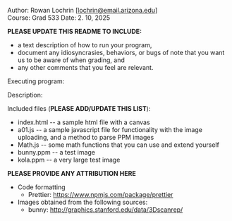 Author: Rowan Lochrin [lochrin@email.arizona.edu]  
Course: Grad 533
Date: 2. 10, 2025

**PLEASE UPDATE THIS README TO INCLUDE:**

- a text description of how to run your program,
- document any idiosyncrasies, behaviors, or bugs of note that you want us to be aware of when grading, and
- any other comments that you feel are relevant.

Executing program:

Description:

Included files (**PLEASE ADD/UPDATE THIS LIST**):

- index.html -- a sample html file with a canvas
- a01.js -- a sample javascript file for functionality with the image uploading, and a method to parse PPM images
- Math.js -- some math functions that you can use and extend yourself
- bunny.ppm -- a test image
- kola.ppm -- a very large test image

**PLEASE PROVIDE ANY ATTRIBUTION HERE**

- Code formatting
  - Prettier: https://www.npmjs.com/package/prettier
- Images obtained from the following sources:
  - bunny: http://graphics.stanford.edu/data/3Dscanrep/
